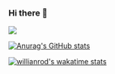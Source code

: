 ### Hi there 👋
![](https://komarev.com/ghpvc/?username=tania-santos&color=red&style=plastic)

[![Anurag's GitHub stats](https://github-readme-stats.vercel.app/api?username=tania-santos&show_icons=true&theme=radical&count_private=true)](https://github.com/tania-santos/github-readme-stats)

[![willianrod's wakatime stats](https://github-readme-stats.vercel.app/api/wakatime?username=willianrod)](https://github.com/anuraghazra/github-readme-stats)

<!--
**tania-santos/tania-santos** is a ✨ _special_ ✨ repository because its `README.md` (this file) appears on your GitHub profile.

Here are some ideas to get you started:

- 🔭 I’m currently working on ...
- 🌱 I’m currently learning ...
- 👯 I’m looking to collaborate on ...
- 🤔 I’m looking for help with ...
- 💬 Ask me about ...
- 📫 How to reach me: ...
- 😄 Pronouns: ...
- ⚡ Fun fact: ...
-->
